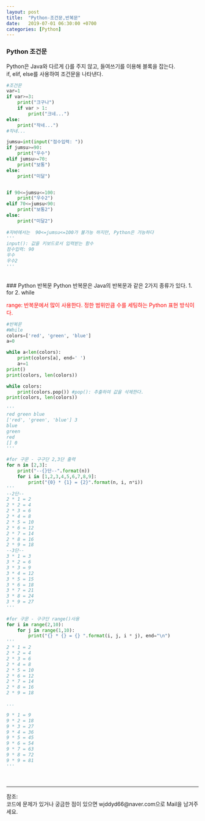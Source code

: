 ```yaml
---
layout: post
title:  "Python-조건문,반복문"
date:   2019-07-01 06:30:00 +0700
categories: [Python]
---
```


###  Python 조건문
Python은 Java와 다르게 {}를 주지 않고, 들여쓰기를 이용해 블록을 잡는다.  
if, elif, else를 사용하여 조건문을 나타낸다.  
```python
#조건문
var=1
if var>=3:
    print("크구나")
    if var > 1:
        print("크네...")
else: 
    print("작네...")
#작네...

jumsu=int(input("점수입력: "))
if jumsu>=90:
    print("우수")
elif jumsu>=70:
    print("보통")
else:
    print("미달")


if 90<=jumsu<=100:
    print("우수2")
elif 70<=jumsu<90:
    print("보통2")
else:
    print("미달2")
   
#자바에서는  90<=jumsu<=100가 불가능 하지만, Python은 가능하다
'''
input(): 값을 키보드로서 입력받는 함수
점수입력: 90
우수
우수2
'''

```
<br>
###  Python 반복문
Python 반복문은 Java의 반복문과 같은 2가지 종류가 있다.  
1. for
2. while


<span style ="color: red">range: 반복문에서 많이 사용한다. 정한 범위만큼 수를 세팅하는 Python 표현 방식이다.</span><br>

```python
#반복문
#While
colors=['red', 'green', 'blue']
a=0

while a<len(colors):
    print(colors[a], end=' ')
    a+=1
print()
print(colors, len(colors))    

while colors:
    print(colors.pop()) #pop(): 추출하여 값을 삭제한다.
print(colors, len(colors))      

'''
red green blue 
['red', 'green', 'blue'] 3
blue
green
red
[] 0
'''

#for 구문 - 구구단 2,3단 출력
for n in [2,3]:
    print("--{}단--".format(n))
    for i in [1,2,3,4,5,6,7,8,9]:
        print("{0} * {1} = {2}".format(n, i, n*i))
'''
--2단--
2 * 1 = 2
2 * 2 = 4
2 * 3 = 6
2 * 4 = 8
2 * 5 = 10
2 * 6 = 12
2 * 7 = 14
2 * 8 = 16
2 * 9 = 18
--3단--
3 * 1 = 3
3 * 2 = 6
3 * 3 = 9
3 * 4 = 12
3 * 5 = 15
3 * 6 = 18
3 * 7 = 21
3 * 8 = 24
3 * 9 = 27
'''
        
#for 구문 - 구구단 range()사용
for i in range(2,10):
    for j in range(1,10):
        print("{} * {} = {} ".format(i, j, i * j), end="\n")
'''
2 * 1 = 2 
2 * 2 = 4 
2 * 3 = 6 
2 * 4 = 8 
2 * 5 = 10 
2 * 6 = 12 
2 * 7 = 14 
2 * 8 = 16 
2 * 9 = 18 

...

9 * 1 = 9 
9 * 2 = 18 
9 * 3 = 27 
9 * 4 = 36 
9 * 5 = 45 
9 * 6 = 54 
9 * 7 = 63 
9 * 8 = 72 
9 * 9 = 81 
'''

```

<br>
<hr>
참조:<https://github.com/wjddyd66/Python/tree/master/Condition%26Loop><br>
코드에 문제가 있거나 궁금한 점이 있으면 wjddyd66@naver.com으로  Mail을 남겨주세요.